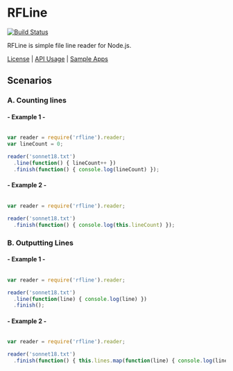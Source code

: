 # RFLine

[![Build Status](https://travis-ci.org/dicksont/rfline.svg?branch=master)](https://travis-ci.org/dicksont/rfline)

RFLine is simple file line reader for Node.js.

[License](LICENSE) | [API Usage](API.md) | [Sample Apps](//github.com/dicksont/rfline-examples) 

## Scenarios
### A. Counting lines

#### - Example 1 -

```javascript

var reader = require('rfline').reader;
var lineCount = 0;

reader('sonnet18.txt')
  .line(function() { lineCount++ })
  .finish(function() { console.log(lineCount) });

```

#### - Example 2 -

```javascript

var reader = require('rfline').reader;

reader('sonnet18.txt')
  .finish(function() { console.log(this.lineCount) });

```

### B. Outputting Lines

#### - Example 1 -

```javascript

var reader = require('rfline').reader;

reader('sonnet18.txt')
  .line(function(line) { console.log(line) })
  .finish();

```

#### - Example 2 -

```javascript

var reader = require('rfline').reader;

reader('sonnet18.txt')
  .finish(function() { this.lines.map(function(line) { console.log(line) }});

```
